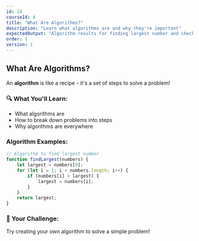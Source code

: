 ```yaml
---
id: 24
courseId: 4
title: "What Are Algorithms?"
description: "Learn what algorithms are and why they're important"
expectedOutput: "Algorithm results for finding largest number and checking palindromes"
order: 1
version: 1
---
```


## What Are Algorithms?

An **algorithm** is like a recipe - it's a set of steps to solve a problem!

### 🔍 What You'll Learn:

- What algorithms are
- How to break down problems into steps
- Why algorithms are everywhere

### Algorithm Examples:

```javascript
// Algorithm to find largest number
function findLargest(numbers) {
    let largest = numbers[0];
    for (let i = 1; i < numbers.length; i++) {
        if (numbers[i] > largest) {
            largest = numbers[i];
        }
    }
    return largest;
}
```

### 🌟 Your Challenge:

Try creating your own algorithm to solve a simple problem!